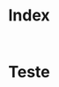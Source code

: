 # Index

<script setup>
import HeatMap from './HeatMap.vue';

const sampleTasks = {
  1: 0,
  2: 1,
  3: 1,
  4: 1,
  5: 2,
  6: 1,
  7: 4,
  8: 10
}
</script>

<div class="test">
    <HeatMap month="2025-02" month-name="February 2025" :tasks='sampleTasks' />
    <HeatMap month="2025-04" month-name="April 2025" :tasks='sampleTasks' />
    <HeatMap month="2025-05" month-name="May 2025" :tasks='sampleTasks' />
</div>
<div class="test">
    <HeatMap month="2025-03" month-name="March 2024" :tasks='sampleTasks' />
    <HeatMap month="2025-03" month-name="March 2024" :tasks='sampleTasks' />
    <HeatMap month="2025-03" month-name="March 2024" :tasks='sampleTasks' />
</div>

<style>
.test {
    margin-top: 10px;
    display: flex;
    gap: 10px;
}
</style>
# Teste
